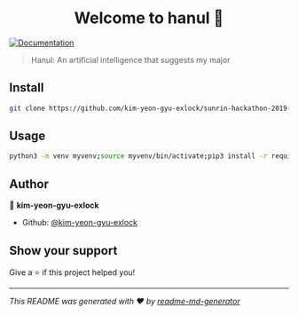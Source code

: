 <h1 align="center">Welcome to hanul 👋</h1>
<p>
  <a href="https://github.com/kim-yeon-gyu-exlock/sunrin-hackathon-2019-backend/blob/master/api_urls.md">
    <img alt="Documentation" src="https://img.shields.io/badge/documentation-yes-brightgreen.svg" target="_blank" />
  </a>
</p>

> Hanul: An artificial intelligence that suggests my major

## Install

```sh
git clone https://github.com/kim-yeon-gyu-exlock/sunrin-hackathon-2019-backend/edit/master/backend/README.md
```

## Usage

```sh
python3 -m venv myvenv;source myvenv/bin/activate;pip3 install -r requirements.txt;python3 makemigrations;python3 migrate;python3 manage.py runserver
```

## Author

👤 **kim-yeon-gyu-exlock**

* Github: [@kim-yeon-gyu-exlock](https://github.com/kim-yeon-gyu-exlock)

## Show your support

Give a ⭐️ if this project helped you!

***
_This README was generated with ❤️ by [readme-md-generator](https://github.com/kefranabg/readme-md-generator)_
